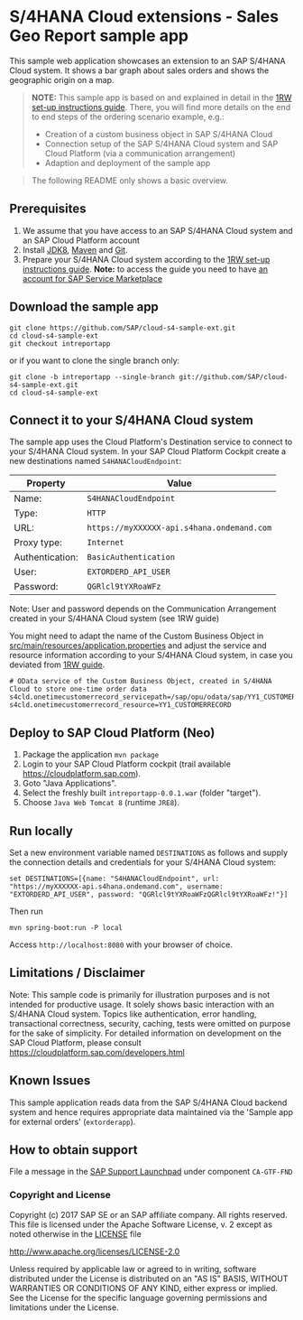 # S/4HANA Cloud extensions - Sales Geo Report sample app
This sample web application showcases an extension to an SAP S/4HANA Cloud system. It shows a bar graph about sales orders and shows the geographic origin on a map.

> **NOTE:** This sample app is based on and explained in detail in the [1RW set-up instructions guide](https://rapid.sap.com/bp/#/browse/scopeitems/1RW). There, you will find more details on the end to end steps of the ordering scenario example, e.g.:
> * Creation of a custom business object in SAP S/4HANA Cloud
> * Connection setup of the SAP S/4HANA Cloud system and SAP Cloud Platform (via a communication arrangement)
> * Adaption and deployment of the sample app

> The following README only shows a basic overview.


Prerequisites
-------------
1. We assume that you have access to an SAP S/4HANA Cloud system and an SAP Cloud Platform account
2. Install [JDK8](http://www.oracle.com/technetwork/java/javase/downloads/index.html), [Maven](http://maven.apache.org/download.cgi) and [Git](https://git-scm.com/downloads).
3. Prepare your S/4HANA Cloud system according to the [1RW set-up instructions guide](https://rapid.sap.com/bp/#/browse/scopeitems/1RW).
**Note:** to access the guide you need to have [an account for SAP Service Marketplace](https://websmp103.sap-ag.de/~sapidp/012002523100007691892016E/)


Download the sample app
------------------

```
git clone https://github.com/SAP/cloud-s4-sample-ext.git
cd cloud-s4-sample-ext
git checkout intreportapp
```
or if you want to clone the single branch only: 
```
git clone -b intreportapp --single-branch git://github.com/SAP/cloud-s4-sample-ext.git
cd cloud-s4-sample-ext
```


Connect it to your S/4HANA Cloud system
---------------------------------------

The sample app uses the Cloud Platform's Destination service to connect to your S/4HANA Cloud system. In your SAP Cloud Platform Cockpit create a  new destinations named `S4HANACloudEndpoint`:

Property		 | Value
-----------------|----------------------------------------------
Name:			 | `S4HANACloudEndpoint`
Type:			 | `HTTP`
URL:			 | `https://myXXXXXX-api.s4hana.ondemand.com`
Proxy type:		 | `Internet`
Authentication:	 | `BasicAuthentication`
User:			 | `EXTORDERD_API_USER`
Password:		 | `QGRlcl9tYXRoaWFz`

Note: User and password depends on the Communication Arrangement created in your S/4HANA Cloud system (see 1RW guide)

You might need to adapt the name of the Custom Business Object in [src/main/resources/application.properties](src/main/resources/application.properties) and adjust the service and resource information according to your S/4HANA Cloud system, in case you deviated from [1RW guide](https://rapid.sap.com/bp/#/browse/scopeitems/1RW).

```
# OData service of the Custom Business Object, created in S/4HANA Cloud to store one-time order data
s4cld.onetimecustomerrecord_servicepath=/sap/opu/odata/sap/YY1_CUSTOMERRECORD_CDS
s4cld.onetimecustomerrecord_resource=YY1_CUSTOMERRECORD
```


Deploy to SAP Cloud Platform (Neo)
----------------------------------
1. Package the application
   `mvn package`
2. Login to your SAP Cloud Platform cockpit (trail available https://cloudplatform.sap.com).
3. Goto "Java Applications".
4. Select the freshly built `intreportapp-0.0.1.war` (folder "target").
5. Choose `Java Web Tomcat 8` (runtime `JRE8`).


Run locally
--------
Set a new environment variable named `DESTINATIONS` as follows and supply the connection details and credentials for your S/4HANA Cloud system:
```
set DESTINATIONS=[{name: "S4HANACloudEndpoint", url: "https://myXXXXXX-api.s4hana.ondemand.com", username: "EXTORDERD_API_USER", password: "QGRlcl9tYXRoaWFzQGRlcl9tYXRoaWFz!"}]
```

Then run
```
mvn spring-boot:run -P local
```
Access `http://localhost:8080` with your browser of choice.


Limitations / Disclaimer
------------------------
Note: This sample code is primarily for illustration purposes and is not intended for productive usage. It solely shows basic interaction with an S/4HANA Cloud system. Topics like authentication, error handling, transactional correctness, security, caching, tests were omitted on purpose for the sake of simplicity. For detailed information on development on the SAP Cloud Platform, please consult https://cloudplatform.sap.com/developers.html


Known Issues
------------
This sample application reads data from the SAP S/4HANA Cloud backend system and hence requires appropriate data maintained via the 'Sample app for external orders' (`extorderapp`).


How to obtain support
---------------------
File a message in the [SAP Support Launchpad](https://launchpad.support.sap.com/#/incident/create) under component `CA-GTF-FND`


### Copyright and License

Copyright (c) 2017 SAP SE or an SAP affiliate company. All rights reserved.
This file is licensed under the Apache Software License, v. 2 except as noted otherwise in the [LICENSE](LICENSE) file

http://www.apache.org/licenses/LICENSE-2.0

Unless required by applicable law or agreed to in writing, software distributed under the License is distributed on an "AS IS" BASIS, WITHOUT WARRANTIES OR CONDITIONS OF ANY KIND, either express or implied. See the License for the specific language governing permissions and limitations under the License.
